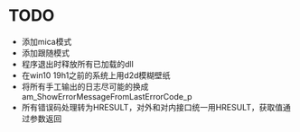 # TODO

- 添加mica模式
- 添加跟随模式
- 程序退出时释放所有已加载的dll
- 在win10 19h1之前的系统上用d2d模糊壁纸
- 将所有手工输出的日志尽可能的换成am_ShowErrorMessageFromLastErrorCode_p
- 所有错误码处理转为HRESULT，对外和对内接口统一用HRESULT，获取值通过参数返回
